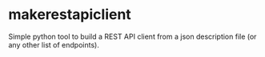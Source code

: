 # makerestapiclient
Simple python tool to build a REST API client from a json description file (or
any other list of endpoints).
